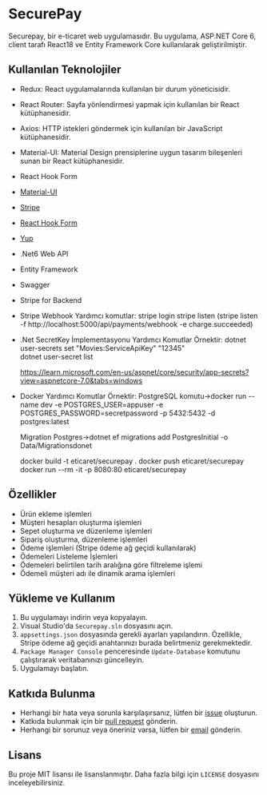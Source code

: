 # SecurePay

Securepay, bir e-ticaret web uygulamasıdır. Bu uygulama, ASP.NET Core 6, client tarafı React18 ve Entity Framework Core kullanılarak geliştirilmiştir.

## Kullanılan Teknolojiler 
- Redux: React uygulamalarında kullanılan bir durum yöneticisidir.
- React Router: Sayfa yönlendirmesi yapmak için kullanılan bir React kütüphanesidir.
- Axios: HTTP istekleri göndermek için kullanılan bir JavaScript kütüphanesidir.
- Material-UI: Material Design prensiplerine uygun tasarım bileşenleri sunan bir React kütüphanesidir.
- React Hook Form
- [Material-UI](https://mui.com/)
- [Stripe](https://stripe.com/)
- [React Hook Form](https://react-hook-form.com/)
- [Yup](https://github.com/jquense/yup)
- .Net6 Web API
- Entity Framework
- Swagger
- Stripe for Backend
- Stripe Webhook 
    Yardımcı komutlar:
     stripe login
     stripe listen
     (stripe listen -f http://localhost:5000/api/payments/webhook -e charge.succeeded)
- .Net SecretKey İmplementasyonu 
    Yardımcı Komutlar  Örnektir: 
    dotnet user-secrets set "Movies:ServiceApiKey" "12345"  
    dotnet user-secret list

    https://learn.microsoft.com/en-us/aspnet/core/security/app-secrets?view=aspnetcore-7.0&tabs=windows
- Docker 
    Yardımcı Komutlar  Örnektir: 
    PostgreSQL komutu->docker run --name dev -e POSTGRES_USER=appuser -e POSTGRES_PASSWORD=secretpassword -p 5432:5432 -d postgres:latest

    Migration Postgres->dotnet ef migrations add PostgresInitial -o Data/Migrationsdonet
    
    docker build -t eticaret/securepay .
    docker push eticaret/securepay
    docker run --rm -it -p 8080:80 eticaret/securepay

## Özellikler

- Ürün ekleme işlemleri
- Müşteri hesapları oluşturma işlemleri
- Sepet oluşturma ve düzenleme işlemleri
- Sipariş oluşturma, düzenleme işlemleri
- Ödeme işlemleri (Stripe ödeme ağ geçidi kullanılarak)
- Ödemeleri Listeleme İşlemleri
- Ödemeleri belirtilen tarih aralığına göre filtreleme işlemi
- Ödemeli müşteri adı ile dinamik arama işlemleri

## Yükleme ve Kullanım

1. Bu uygulamayı indirin veya kopyalayın.
2. Visual Studio'da `Securepay.sln` dosyasını açın.
3. `appsettings.json` dosyasında gerekli ayarları yapılandırın. Özellikle, Stripe ödeme ağ geçidi anahtarınızı burada belirtmeniz gerekmektedir.
4. `Package Manager Console` penceresinde `Update-Database` komutunu çalıştırarak veritabanınızı güncelleyin.
5. Uygulamayı başlatın.

## Katkıda Bulunma

- Herhangi bir hata veya sorunla karşılaşırsanız, lütfen bir [issue](https://github.com/alikorkmaz03/Securepay/issues) oluşturun.
- Katkıda bulunmak için bir [pull request](https://github.com/alikorkmaz03/Securepay/pulls) gönderin.
- Herhangi bir sorunuz veya öneriniz varsa, lütfen bir [email](mailto:alikorkmaz03@gmail.com) gönderin.

## Lisans

Bu proje MIT lisansı ile lisanslanmıştır. Daha fazla bilgi için `LICENSE` dosyasını inceleyebilirsiniz.
